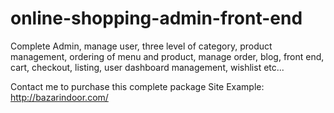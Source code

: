 # online-shopping-admin-front-end
Complete Admin, manage user, three level of category, product management, ordering of menu and product, manage order, blog, front end, cart, checkout, listing, user dashboard management, wishlist etc...

Contact me to purchase this complete package
Site Example: http://bazarindoor.com/

